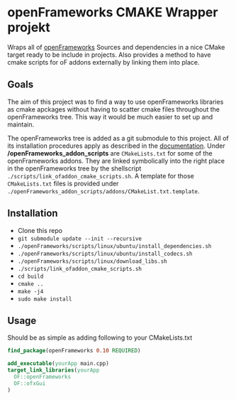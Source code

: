 openFrameworks CMAKE Wrapper projekt
======================================

Wraps all of [openFrameworks](https://openframeworks.cc) Sources and dependencies in a nice CMake target ready to be include in projects. Also provides a method to have cmake scripts for oF addons externally by linking them into place.

## Goals

The aim of this project was to find a way to use openFrameworks libraries as cmake apckages without having to scatter cmake files throughout the openFrameworks tree. This way it would be much easier to set up and maintain.

The openFrameworks tree is added as a git submodule to this project. All of its installation procedures apply as described in the [documentation](https://openframeworks.cc/setup/linux-install/). Under **/openFrameworks_addon_scripts** are `CMakeLists.txt` for some of the openFrameworks addons. They are linked symbolically into the right place in the openFrameworks tree by the shellscript `./scripts/link_ofaddon_cmake_scripts.sh`. A template for those `CMakeLists.txt` files is provided under `./openFrameworks_addon_scripts/addons/CMakeList.txt.template`.

## Installation

* Clone this repo
* `git submodule update --init --recursive`
* `./openFrameworks/scripts/linux/ubuntu/install_dependencies.sh`
* `./openFrameworks/scripts/linux/ubuntu/install_codecs.sh`
* `./openFrameworks/scripts/linux/download_libs.sh`
* `./scripts/link_ofaddon_cmake_scripts.sh`
* `cd build`
* `cmake ..`
* `make -j4`
* `sudo make install`

## Usage

Should be as simple as adding following to your CMakeLists.txt

```cmake
find_package(openFrameworks 0.10 REQUIRED)

add_executable(yourApp main.cpp)
target_link_libraries(yourApp
  OF::openFrameworks
  OF::ofxGui
)

```
